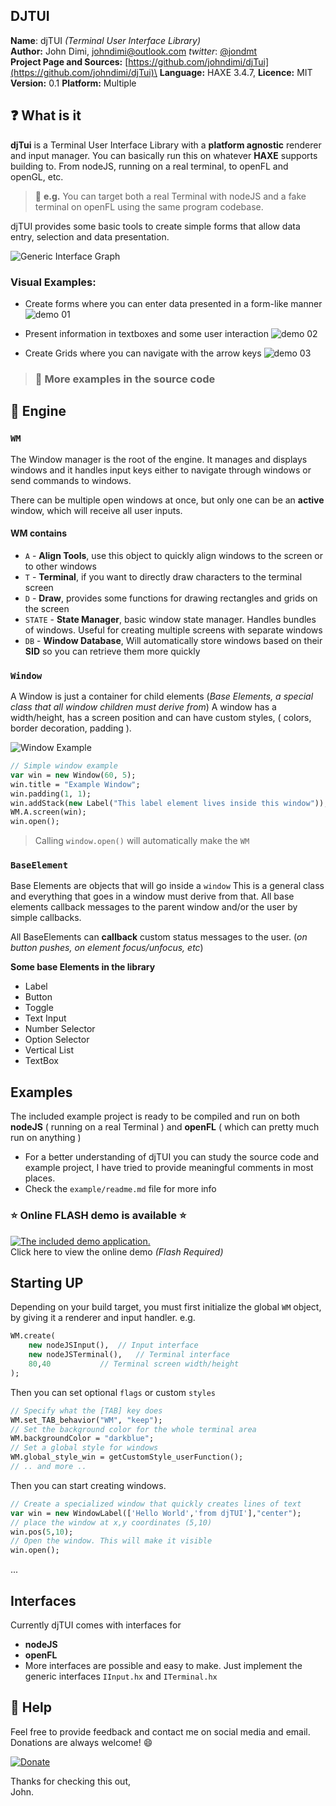 

## DJTUI 

**Name**: djTUI *(Terminal User Interface Library)*\
**Author:** John Dimi, <johndimi@outlook.com> *twitter*: [@jondmt](https://twitter.com/jondmt)\
**Project Page and Sources:** [https://github.com/johndimi/djTui](https://github.com/johndimi/djTui)\
**Language:** HAXE 3.4.7, **Licence:** MIT\
**Version:** 0.1 **Platform:** Multiple 


## :question: What is it
**djTui** is a Terminal User Interface Library with a **platform agnostic** renderer and input manager. You can basically run this on whatever **HAXE** supports building to. From nodeJS, running on a real terminal, to openFL and openGL, etc.

>  :speech_balloon: **e.g.** You can target both a real Terminal with nodeJS and a fake terminal on openFL using the same program codebase.

djTUI provides some basic tools to create simple forms that allow data entry, selection and data presentation.

![Generic Interface Graph](images/graph_01.png)


### Visual Examples:

- Create forms where you can enter data presented in a form-like manner
![demo 01](images/demo_01.gif)

- Present information in textboxes and some user interaction
![demo 02](images/demo_02.gif)

- Create Grids where you can navigate with the arrow keys
![demo 03](images/demo_03.gif)

>### :notebook: More examples in the source code

## :electric_plug: Engine


### `WM`

The Window manager is the root of the engine. It manages and displays windows and it handles input keys either to navigate through windows or send commands to windows.

There can be multiple open windows at once, but only one can be an **active** window, which will receive all user inputs.

#### WM contains
- `A` - **Align Tools**, use this object to quickly align windows to the screen or to other windows
- `T` - **Terminal**, if you want to directly draw characters to the terminal screen
- `D` - **Draw**,  provides some functions for drawing rectangles and grids on the screen
- `STATE` - **State Manager**, basic window state manager. Handles bundles of windows. Useful for creating multiple screens with separate windows
- `DB` - **Window Database**, Will automatically store windows based on their **SID** so you can retrieve them more quickly

### `Window`

A Window is just a container for child elements (*Base Elements, a special class that all window children must derive from*) A window has a width/height, has a screen position and can have custom styles, ( colors, border decoration, padding ). 

![Window Example](images/win_example.png)
```haxe
// Simple window example
var win = new Window(60, 5);
win.title = "Example Window";
win.padding(1, 1);
win.addStack(new Label("This label element lives inside this window"));
WM.A.screen(win);
win.open();
```

> Calling `window.open()` will automatically make the `WM` 

### `BaseElement`

Base Elements are objects that will go inside a `window` This is a general class and everything that goes in a window must derive from that. All base elements callback messages to the parent window and/or the user by simple callbacks.

All BaseElements can **callback** custom status messages to the user. (*on button pushes, on element focus/unfocus, etc*)


**Some base Elements in the library**

- Label
- Button
- Toggle
- Text Input
- Number Selector
- Option Selector
- Vertical List
- TextBox


## Examples

The included example project is ready to be compiled and run on both **nodeJS** ( running on a real Terminal ) and **openFL** ( which can pretty much run on anything )

- For a better understanding of djTUI you can study the source code and example project, I have tried to provide meaningful comments in most places.
- Check the `example/readme.md` file for more info

### :star: Online FLASH demo is available :star:

[![The included demo application.](images/demo_program_sm.png)](https://johndimi.github.io/djTui/)\
Click here to view the online demo *(Flash Required)*



## Starting UP

Depending on your build target, you must first initialize the global `WM` object, by giving it a renderer and input handler. e.g.
```haxe
WM.create(
	new nodeJSInput(), 	// Input interface
	new nodeJSTerminal(),   // Terminal interface
	80,40			// Terminal screen width/height
);
```
Then you can set optional `flags` or custom `styles`
```haxe
// Specify what the [TAB] key does
WM.set_TAB_behavior("WM", "keep");
// Set the background color for the whole terminal area
WM.backgroundColor = "darkblue";
// Set a global style for windows
WM.global_style_win = getCustomStyle_userFunction();
// .. and more ..
```
Then you can start creating windows. 
```haxe
// Create a specialized window that quickly creates lines of text
var win = new WindowLabel(['Hello World','from djTUI'],"center");
// place the window at x,y coordinates (5,10)
win.pos(5,10);
// Open the window. This will make it visible
win.open();
```
...

## Interfaces
Currently djTUI comes with interfaces for 

- **nodeJS** 
- **openFL**
- More interfaces are possible and easy to make. Just implement the generic interfaces `IInput.hx` and `ITerminal.hx`

## :rocket: Help

Feel free to provide feedback and contact me on social media and email. Donations are always welcome! :smile:

[![Donate](https://www.paypalobjects.com/en_US/i/btn/btn_donate_LG.gif)](https://www.paypal.me/johndimi)

Thanks for checking this out,\
John.
